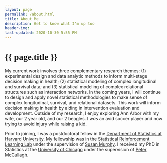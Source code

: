 ```yaml
---
layout: page
permalink: /about.html
title: About Me
description: Get to know what I'm up too
header-img: 
last-updated: 2020-10-30 5:55 PM
---
```


<h1 class="mx-auto" style="font-family:Courgette;">{{ page.title }}</h1>

My current work involves three complementary research themes: (1) experimental design and data analytic methods to inform multi-stage decision making in health; (2) statistical modeling of complex longitudinal and survival data; and
(3) statistical modeling of complex relational structures such as interaction networks. In the coming years, I will continue to design and apply novel statistical methodologies to make sense of complex longitudinal, survival, and relational datasets. This work will inform decision making in health by aiding in intervention evaluation and development. Outside of my research, I enjoy exploring Ann Arbor with my wife, our 2 year old, and our 2 beagles.  I *was* an avid soccer player and now trying to avoid injury while raising a kid.

Prior to joining, I was a postdoctoral fellow in the [Department of
Statistics at Harvard University](https://statistics.fas.harvard.edu).  My fellowship was in the [Statistical Reinforcement Learning Lab](http://people.seas.harvard.edu/~samurphy/lab/overview.html) under the supervision of [Susan Murphy](people.seas.harvard.edu/~samurphy/). I received my PhD in Statistics at the [University of Chicago](http://galton.uchicago.edu) under the supervision of [Peter McCullagh](http://galton.uchicago.edu/~pmcc/).



